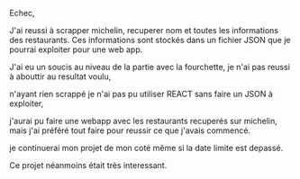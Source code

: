 Echec,

J'ai reussi à scrapper michelin, recuperer nom et toutes les informations des restaurants. Ces informations sont stockés dans un fichier JSON que je pourrai exploiter pour une web app.

J'ai eu un soucis au niveau de la partie avec la fourchette, je n'ai pas reussi à abouttir au resultat voulu,

n'ayant rien scrappé je n'ai pas pu utiliser REACT sans faire un JSON à exploiter,

j'aurai pu faire une webapp avec les restaurants recuperés sur michelin, mais j'ai préféré tout faire pour reussir ce que j'avais commencé.

je continuerai mon projet de mon coté même si la date limite est depassé.

Ce projet néanmoins était très interessant. 
